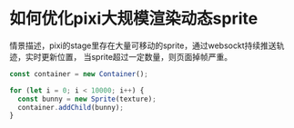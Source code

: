 # 如何优化pixi大规模渲染动态sprite

情景描述，pixi的stage里存在大量可移动的sprite，通过websockt持续推送轨迹，实时更新位置，
当sprite超过一定数量，则页面掉帧严重。
``` javascript
const container = new Container();

for (let i = 0; i < 10000; i++) {
  const bunny = new Sprite(texture);
  container.addChild(bunny);
}
```


